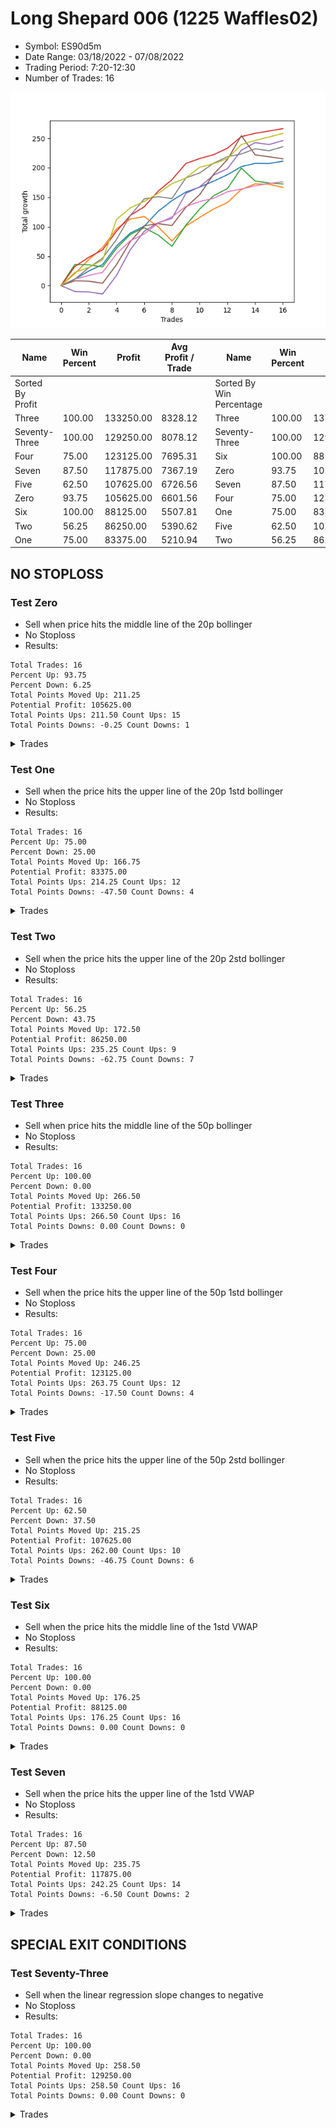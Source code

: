 # Long Shepard 006 (1225 Waffles02) 
- Symbol: ES90d5m
- Date Range: 03/18/2022 - 07/08/2022
- Trading Period: 7:20-12:30
- Number of Trades: 16

![Plot](LongShepard006(1225Waffles02)ES90d5m.png)

| Name | Win Percent | Profit | Avg Profit / Trade |     | Name | Win Percent | Profit | Avg Profit / Trade |
| ---- | ----------- | ------ | ------------------ | --- | ---- | ----------- | ------ | ------------------ |
| Sorted By <br> Profit | | | | | Sorted By <br> Win Percentage ||||
| Three | 100.00 | 133250.00 | 8328.12 |     | Three | 100.00 | 133250.00 | 8328.12 |
| Seventy-Three | 100.00 | 129250.00 | 8078.12 |     | Seventy-Three | 100.00 | 129250.00 | 8078.12 |
| Four | 75.00 | 123125.00 | 7695.31 |     | Six | 100.00 | 88125.00 | 5507.81 |
| Seven | 87.50 | 117875.00 | 7367.19 |     | Zero | 93.75 | 105625.00 | 6601.56 |
| Five | 62.50 | 107625.00 | 6726.56 |     | Seven | 87.50 | 117875.00 | 7367.19 |
| Zero | 93.75 | 105625.00 | 6601.56 |     | Four | 75.00 | 123125.00 | 7695.31 |
| Six | 100.00 | 88125.00 | 5507.81 |     | One | 75.00 | 83375.00 | 5210.94 |
| Two | 56.25 | 86250.00 | 5390.62 |     | Five | 62.50 | 107625.00 | 6726.56 |
| One | 75.00 | 83375.00 | 5210.94 |     | Two | 56.25 | 86250.00 | 5390.62 |

## NO STOPLOSS

### Test Zero
* Sell when price hits the middle line of the 20p bollinger
* No Stoploss
* Results:
```
Total Trades: 16
Percent Up: 93.75
Percent Down: 6.25
Total Points Moved Up: 211.25
Potential Profit: 105625.00
Total Points Ups: 211.50 Count Ups: 15
Total Points Downs: -0.25 Count Downs: 1
```

<details><summary>Trades</summary>

<code>In: 2022-05-02 07:20:00		Out: 2022-05-02 07:25:10		Total Position Time: 05:10		Total Move Up: 11.00		Total to Date: 11.00</code> <br />
<code>In: 2022-05-03 11:45:00		Out: 2022-05-03 11:56:50		Total Position Time: 11:50		Total Move Up: 13.75		Total to Date: 24.75</code> <br />
<code>In: 2022-05-03 11:50:00		Out: 2022-05-03 11:56:50		Total Position Time: 06:50		Total Move Up: 11.00		Total to Date: 35.75</code> <br />
<code>In: 2022-05-04 11:40:00		Out: 2022-05-04 11:45:10		Total Position Time: 05:10		Total Move Up: 31.50		Total to Date: 67.25</code> <br />
<code>In: 2022-05-06 11:45:00		Out: 2022-05-06 11:50:20		Total Position Time: 05:20		Total Move Up: 22.00		Total to Date: 89.25</code> <br />
<code>In: 2022-05-06 11:50:00		Out: 2022-05-06 11:55:10		Total Position Time: 05:10		Total Move Up: 11.50		Total to Date: 100.75</code> <br />
<code>In: 2022-05-12 09:20:00		Out: 2022-05-12 09:33:10		Total Position Time: 13:10		Total Move Up: 25.25		Total to Date: 126.00</code> <br />
<code>In: 2022-05-12 09:25:00		Out: 2022-05-12 09:33:10		Total Position Time: 08:10		Total Move Up: 18.25		Total to Date: 144.25</code> <br />
<code>In: 2022-05-13 11:30:00		Out: 2022-05-13 11:51:50		Total Position Time: 21:50		Total Move Up: 14.50		Total to Date: 158.75</code> <br />
<code>In: 2022-05-17 11:40:00		Out: 2022-05-17 11:45:10		Total Position Time: 05:10		Total Move Up: 8.50		Total to Date: 167.25</code> <br />
<code>In: 2022-05-19 10:20:00		Out: 2022-05-19 10:44:05		Total Position Time: 24:05		Total Move Up: 10.00		Total to Date: 177.25</code> <br />
<code>In: 2022-05-19 10:55:00		Out: 2022-05-19 11:00:10		Total Position Time: 05:10		Total Move Up: 11.00		Total to Date: 188.25</code> <br />
<code>In: 2022-06-07 07:20:00		Out: 2022-06-07 07:28:10		Total Position Time: 08:10		Total Move Up: 13.75		Total to Date: 202.00</code> <br />
<code>In: 2022-06-08 07:20:00		Out: 2022-06-08 07:25:10		Total Position Time: 05:10		Total Move Up: 5.50		Total to Date: 207.50</code> <br />
<code>In: 2022-06-27 10:10:00		Out: 2022-06-27 11:19:05		Total Position Time: 69:05		Total Move Up: -0.25		Total to Date: 207.25</code> <br />
<code>In: 2022-06-29 08:35:00		Out: 2022-06-29 08:40:25		Total Position Time: 05:25		Total Move Up: 4.00		Total to Date: 211.25</code> <br />


</details>

### Test One
* Sell when the price hits the upper line of the 20p 1std bollinger
* No Stoploss
* Results:
```
Total Trades: 16
Percent Up: 75.00
Percent Down: 25.00
Total Points Moved Up: 166.75
Potential Profit: 83375.00
Total Points Ups: 214.25 Count Ups: 12
Total Points Downs: -47.50 Count Downs: 4
```

<details><summary>Trades</summary>

<code>In: 2022-05-02 07:20:00		Out: 2022-05-02 07:26:05		Total Position Time: 06:05		Total Move Up: 20.50		Total to Date: 20.50</code> <br />
<code>In: 2022-05-03 11:45:00		Out: 2022-05-03 12:07:55		Total Position Time: 22:55		Total Move Up: 23.50		Total to Date: 44.00</code> <br />
<code>In: 2022-05-03 11:50:00		Out: 2022-05-03 12:07:55		Total Position Time: 17:55		Total Move Up: 20.75		Total to Date: 64.75</code> <br />
<code>In: 2022-05-04 11:40:00		Out: 2022-05-04 11:45:10		Total Position Time: 05:10		Total Move Up: 31.50		Total to Date: 96.25</code> <br />
<code>In: 2022-05-06 11:45:00		Out: 2022-05-06 12:31:45		Total Position Time: 46:45		Total Move Up: 16.75		Total to Date: 113.00</code> <br />
<code>In: 2022-05-06 11:50:00		Out: 2022-05-06 12:31:45		Total Position Time: 41:45		Total Move Up: 4.25		Total to Date: 117.25</code> <br />
<code>In: 2022-05-12 09:20:00		Out: 2022-05-12 12:18:20		Total Position Time: 178:20		Total Move Up: -17.25		Total to Date: 100.00</code> <br />
<code>In: 2022-05-12 09:25:00		Out: 2022-05-12 12:18:20		Total Position Time: 173:20		Total Move Up: -24.25		Total to Date: 75.75</code> <br />
<code>In: 2022-05-13 11:30:00		Out: 2022-05-13 12:00:35		Total Position Time: 30:35		Total Move Up: 25.25		Total to Date: 101.00</code> <br />
<code>In: 2022-05-17 11:40:00		Out: 2022-05-17 11:47:50		Total Position Time: 07:50		Total Move Up: 14.75		Total to Date: 115.75</code> <br />
<code>In: 2022-05-19 10:20:00		Out: 2022-05-19 10:55:15		Total Position Time: 35:15		Total Move Up: 14.25		Total to Date: 130.00</code> <br />
<code>In: 2022-05-19 10:55:00		Out: 2022-05-19 11:00:10		Total Position Time: 05:10		Total Move Up: 11.00		Total to Date: 141.00</code> <br />
<code>In: 2022-06-07 07:20:00		Out: 2022-06-07 07:32:30		Total Position Time: 12:30		Total Move Up: 22.25		Total to Date: 163.25</code> <br />
<code>In: 2022-06-08 07:20:00		Out: 2022-06-08 08:17:10		Total Position Time: 57:10		Total Move Up: 9.50		Total to Date: 172.75</code> <br />
<code>In: 2022-06-27 10:10:00		Out: 2022-06-27 12:15:20		Total Position Time: 125:20		Total Move Up: -0.75		Total to Date: 172.00</code> <br />
<code>In: 2022-06-29 08:35:00		Out: 2022-06-29 10:39:35		Total Position Time: 124:35		Total Move Up: -5.25		Total to Date: 166.75</code> <br />


</details>

### Test Two
* Sell when the price hits the upper line of the 20p 2std bollinger
* No Stoploss
* Results:
```
Total Trades: 16
Percent Up: 56.25
Percent Down: 43.75
Total Points Moved Up: 172.50
Potential Profit: 86250.00
Total Points Ups: 235.25 Count Ups: 9
Total Points Downs: -62.75 Count Downs: 7
```

<details><summary>Trades</summary>

<code>In: 2022-05-02 07:20:00		Out: 2022-05-02 07:31:15		Total Position Time: 11:15		Total Move Up: 36.00		Total to Date: 36.00</code> <br />
<code>In: 2022-05-03 11:45:00		Out: 2022-05-03 12:50:00		Total Position Time: 65:00		Total Move Up: -0.75		Total to Date: 35.25</code> <br />
<code>In: 2022-05-03 11:50:00		Out: 2022-05-03 12:50:00		Total Position Time: 60:00		Total Move Up: -3.50		Total to Date: 31.75</code> <br />
<code>In: 2022-05-04 11:40:00		Out: 2022-05-04 11:45:10		Total Position Time: 05:10		Total Move Up: 31.50		Total to Date: 63.25</code> <br />
<code>In: 2022-05-06 11:45:00		Out: 2022-05-06 12:37:05		Total Position Time: 52:05		Total Move Up: 23.75		Total to Date: 87.00</code> <br />
<code>In: 2022-05-06 11:50:00		Out: 2022-05-06 12:37:05		Total Position Time: 47:05		Total Move Up: 11.25		Total to Date: 98.25</code> <br />
<code>In: 2022-05-12 09:20:00		Out: 2022-05-12 12:19:20		Total Position Time: 179:20		Total Move Up: -12.25		Total to Date: 86.00</code> <br />
<code>In: 2022-05-12 09:25:00		Out: 2022-05-12 12:19:20		Total Position Time: 174:20		Total Move Up: -19.25		Total to Date: 66.75</code> <br />
<code>In: 2022-05-13 11:30:00		Out: 2022-05-13 12:14:45		Total Position Time: 44:45		Total Move Up: 35.75		Total to Date: 102.50</code> <br />
<code>In: 2022-05-17 11:40:00		Out: 2022-05-17 12:06:55		Total Position Time: 26:55		Total Move Up: 27.50		Total to Date: 130.00</code> <br />
<code>In: 2022-05-19 10:20:00		Out: 2022-05-19 10:56:55		Total Position Time: 36:55		Total Move Up: 22.50		Total to Date: 152.50</code> <br />
<code>In: 2022-05-19 10:55:00		Out: 2022-05-19 11:37:45		Total Position Time: 42:45		Total Move Up: 12.25		Total to Date: 164.75</code> <br />
<code>In: 2022-06-07 07:20:00		Out: 2022-06-07 07:37:25		Total Position Time: 17:25		Total Move Up: 34.75		Total to Date: 199.50</code> <br />
<code>In: 2022-06-08 07:20:00		Out: 2022-06-08 12:22:55		Total Position Time: 302:55		Total Move Up: -22.00		Total to Date: 177.50</code> <br />
<code>In: 2022-06-27 10:10:00		Out: 2022-06-27 12:50:00		Total Position Time: 160:00		Total Move Up: -3.25		Total to Date: 174.25</code> <br />
<code>In: 2022-06-29 08:35:00		Out: 2022-06-29 10:43:40		Total Position Time: 128:40		Total Move Up: -1.75		Total to Date: 172.50</code> <br />


</details>

### Test Three
* Sell when price hits the middle line of the 50p bollinger
* No Stoploss
* Results:
```
Total Trades: 16
Percent Up: 100.00
Percent Down: 0.00
Total Points Moved Up: 266.50
Potential Profit: 133250.00
Total Points Ups: 266.50 Count Ups: 16
Total Points Downs: 0.00 Count Downs: 0
```

<details><summary>Trades</summary>

<code>In: 2022-05-02 07:20:00		Out: 2022-05-02 07:30:40		Total Position Time: 10:40		Total Move Up: 32.50		Total to Date: 32.50</code> <br />
<code>In: 2022-05-03 11:45:00		Out: 2022-05-03 11:59:05		Total Position Time: 14:05		Total Move Up: 15.50		Total to Date: 48.00</code> <br />
<code>In: 2022-05-03 11:50:00		Out: 2022-05-03 11:59:05		Total Position Time: 09:05		Total Move Up: 12.75		Total to Date: 60.75</code> <br />
<code>In: 2022-05-04 11:40:00		Out: 2022-05-04 11:45:10		Total Position Time: 05:10		Total Move Up: 31.50		Total to Date: 92.25</code> <br />
<code>In: 2022-05-06 11:45:00		Out: 2022-05-06 12:37:20		Total Position Time: 52:20		Total Move Up: 27.00		Total to Date: 119.25</code> <br />
<code>In: 2022-05-06 11:50:00		Out: 2022-05-06 12:37:20		Total Position Time: 47:20		Total Move Up: 14.50		Total to Date: 133.75</code> <br />
<code>In: 2022-05-12 09:20:00		Out: 2022-05-12 09:35:15		Total Position Time: 15:15		Total Move Up: 26.50		Total to Date: 160.25</code> <br />
<code>In: 2022-05-12 09:25:00		Out: 2022-05-12 09:35:15		Total Position Time: 10:15		Total Move Up: 19.50		Total to Date: 179.75</code> <br />
<code>In: 2022-05-13 11:30:00		Out: 2022-05-13 12:01:10		Total Position Time: 31:10		Total Move Up: 27.50		Total to Date: 207.25</code> <br />
<code>In: 2022-05-17 11:40:00		Out: 2022-05-17 11:45:10		Total Position Time: 05:10		Total Move Up: 8.50		Total to Date: 215.75</code> <br />
<code>In: 2022-05-19 10:20:00		Out: 2022-05-19 10:31:15		Total Position Time: 11:15		Total Move Up: 6.50		Total to Date: 222.25</code> <br />
<code>In: 2022-05-19 10:55:00		Out: 2022-05-19 11:00:10		Total Position Time: 05:10		Total Move Up: 11.00		Total to Date: 233.25</code> <br />
<code>In: 2022-06-07 07:20:00		Out: 2022-06-07 07:29:35		Total Position Time: 09:35		Total Move Up: 19.75		Total to Date: 253.00</code> <br />
<code>In: 2022-06-08 07:20:00		Out: 2022-06-08 07:25:10		Total Position Time: 05:10		Total Move Up: 5.50		Total to Date: 258.50</code> <br />
<code>In: 2022-06-27 10:10:00		Out: 2022-06-27 10:15:10		Total Position Time: 05:10		Total Move Up: 4.00		Total to Date: 262.50</code> <br />
<code>In: 2022-06-29 08:35:00		Out: 2022-06-29 08:40:25		Total Position Time: 05:25		Total Move Up: 4.00		Total to Date: 266.50</code> <br />


</details>

### Test Four
* Sell when the price hits the upper line of the 50p 1std bollinger
* No Stoploss
* Results:
```
Total Trades: 16
Percent Up: 75.00
Percent Down: 25.00
Total Points Moved Up: 246.25
Potential Profit: 123125.00
Total Points Ups: 263.75 Count Ups: 12
Total Points Downs: -17.50 Count Downs: 4
```

<details><summary>Trades</summary>

<code>In: 2022-05-02 07:20:00		Out: 2022-05-02 12:20:25		Total Position Time: 300:25		Total Move Up: -10.00		Total to Date: -10.00</code> <br />
<code>In: 2022-05-03 11:45:00		Out: 2022-05-03 12:50:00		Total Position Time: 65:00		Total Move Up: -0.75		Total to Date: -10.75</code> <br />
<code>In: 2022-05-03 11:50:00		Out: 2022-05-03 12:50:00		Total Position Time: 60:00		Total Move Up: -3.50		Total to Date: -14.25</code> <br />
<code>In: 2022-05-04 11:40:00		Out: 2022-05-04 11:45:10		Total Position Time: 05:10		Total Move Up: 31.50		Total to Date: 17.25</code> <br />
<code>In: 2022-05-06 11:45:00		Out: 2022-05-06 12:48:15		Total Position Time: 63:15		Total Move Up: 43.75		Total to Date: 61.00</code> <br />
<code>In: 2022-05-06 11:50:00		Out: 2022-05-06 12:48:15		Total Position Time: 58:15		Total Move Up: 31.25		Total to Date: 92.25</code> <br />
<code>In: 2022-05-12 09:20:00		Out: 2022-05-12 12:43:05		Total Position Time: 203:05		Total Move Up: 14.50		Total to Date: 106.75</code> <br />
<code>In: 2022-05-12 09:25:00		Out: 2022-05-12 12:43:05		Total Position Time: 198:05		Total Move Up: 7.50		Total to Date: 114.25</code> <br />
<code>In: 2022-05-13 11:30:00		Out: 2022-05-13 12:29:40		Total Position Time: 59:40		Total Move Up: 42.25		Total to Date: 156.50</code> <br />
<code>In: 2022-05-17 11:40:00		Out: 2022-05-17 11:47:10		Total Position Time: 07:10		Total Move Up: 11.25		Total to Date: 167.75</code> <br />
<code>In: 2022-05-19 10:20:00		Out: 2022-05-19 10:56:10		Total Position Time: 36:10		Total Move Up: 19.75		Total to Date: 187.50</code> <br />
<code>In: 2022-05-19 10:55:00		Out: 2022-05-19 11:00:10		Total Position Time: 05:10		Total Move Up: 11.00		Total to Date: 198.50</code> <br />
<code>In: 2022-06-07 07:20:00		Out: 2022-06-07 07:36:30		Total Position Time: 16:30		Total Move Up: 31.25		Total to Date: 229.75</code> <br />
<code>In: 2022-06-08 07:20:00		Out: 2022-06-08 08:17:55		Total Position Time: 57:55		Total Move Up: 13.00		Total to Date: 242.75</code> <br />
<code>In: 2022-06-27 10:10:00		Out: 2022-06-27 12:50:00		Total Position Time: 160:00		Total Move Up: -3.25		Total to Date: 239.50</code> <br />
<code>In: 2022-06-29 08:35:00		Out: 2022-06-29 11:01:35		Total Position Time: 146:35		Total Move Up: 6.75		Total to Date: 246.25</code> <br />


</details>

### Test Five
* Sell when the price hits the upper line of the 50p 2std bollinger
* No Stoploss
* Results:
```
Total Trades: 16
Percent Up: 62.50
Percent Down: 37.50
Total Points Moved Up: 215.25
Potential Profit: 107625.00
Total Points Ups: 262.00 Count Ups: 10
Total Points Downs: -46.75 Count Downs: 6
```

<details><summary>Trades</summary>

<code>In: 2022-05-02 07:20:00		Out: 2022-05-02 12:30:30		Total Position Time: 310:30		Total Move Up: 8.25		Total to Date: 8.25</code> <br />
<code>In: 2022-05-03 11:45:00		Out: 2022-05-03 12:50:00		Total Position Time: 65:00		Total Move Up: -0.75		Total to Date: 7.50</code> <br />
<code>In: 2022-05-03 11:50:00		Out: 2022-05-03 12:50:00		Total Position Time: 60:00		Total Move Up: -3.50		Total to Date: 4.00</code> <br />
<code>In: 2022-05-04 11:40:00		Out: 2022-05-04 11:45:10		Total Position Time: 05:10		Total Move Up: 31.50		Total to Date: 35.50</code> <br />
<code>In: 2022-05-06 11:45:00		Out: 2022-05-06 12:50:00		Total Position Time: 65:00		Total Move Up: 39.25		Total to Date: 74.75</code> <br />
<code>In: 2022-05-06 11:50:00		Out: 2022-05-06 12:50:00		Total Position Time: 60:00		Total Move Up: 26.75		Total to Date: 101.50</code> <br />
<code>In: 2022-05-12 09:20:00		Out: 2022-05-12 12:50:00		Total Position Time: 210:00		Total Move Up: 3.75		Total to Date: 105.25</code> <br />
<code>In: 2022-05-12 09:25:00		Out: 2022-05-12 12:50:00		Total Position Time: 205:00		Total Move Up: -3.25		Total to Date: 102.00</code> <br />
<code>In: 2022-05-13 11:30:00		Out: 2022-05-13 12:50:00		Total Position Time: 80:00		Total Move Up: 31.00		Total to Date: 133.00</code> <br />
<code>In: 2022-05-17 11:40:00		Out: 2022-05-17 11:49:50		Total Position Time: 09:50		Total Move Up: 21.50		Total to Date: 154.50</code> <br />
<code>In: 2022-05-19 10:20:00		Out: 2022-05-19 11:50:40		Total Position Time: 90:40		Total Move Up: 34.50		Total to Date: 189.00</code> <br />
<code>In: 2022-05-19 10:55:00		Out: 2022-05-19 11:50:40		Total Position Time: 55:40		Total Move Up: 25.00		Total to Date: 214.00</code> <br />
<code>In: 2022-06-07 07:20:00		Out: 2022-06-07 07:46:15		Total Position Time: 26:15		Total Move Up: 40.50		Total to Date: 254.50</code> <br />
<code>In: 2022-06-08 07:20:00		Out: 2022-06-08 12:50:00		Total Position Time: 330:00		Total Move Up: -32.50		Total to Date: 222.00</code> <br />
<code>In: 2022-06-27 10:10:00		Out: 2022-06-27 12:50:00		Total Position Time: 160:00		Total Move Up: -3.25		Total to Date: 218.75</code> <br />
<code>In: 2022-06-29 08:35:00		Out: 2022-06-29 12:50:00		Total Position Time: 255:00		Total Move Up: -3.50		Total to Date: 215.25</code> <br />


</details>

### Test Six
* Sell when the price hits the middle line of the 1std VWAP
* No Stoploss
* Results:
```
Total Trades: 16
Percent Up: 100.00
Percent Down: 0.00
Total Points Moved Up: 176.25
Potential Profit: 88125.00
Total Points Ups: 176.25 Count Ups: 16
Total Points Downs: 0.00 Count Downs: 0
```

<details><summary>Trades</summary>

<code>In: 2022-05-02 07:20:00		Out: 2022-05-02 07:25:10		Total Position Time: 05:10		Total Move Up: 11.00		Total to Date: 11.00</code> <br />
<code>In: 2022-05-03 11:45:00		Out: 2022-05-03 11:50:50		Total Position Time: 05:50		Total Move Up: 6.25		Total to Date: 17.25</code> <br />
<code>In: 2022-05-03 11:50:00		Out: 2022-05-03 11:55:10		Total Position Time: 05:10		Total Move Up: 5.25		Total to Date: 22.50</code> <br />
<code>In: 2022-05-04 11:40:00		Out: 2022-05-04 11:45:10		Total Position Time: 05:10		Total Move Up: 31.50		Total to Date: 54.00</code> <br />
<code>In: 2022-05-06 11:45:00		Out: 2022-05-06 11:54:15		Total Position Time: 09:15		Total Move Up: 22.25		Total to Date: 76.25</code> <br />
<code>In: 2022-05-06 11:50:00		Out: 2022-05-06 11:55:10		Total Position Time: 05:10		Total Move Up: 11.50		Total to Date: 87.75</code> <br />
<code>In: 2022-05-12 09:20:00		Out: 2022-05-12 09:31:15		Total Position Time: 11:15		Total Move Up: 18.00		Total to Date: 105.75</code> <br />
<code>In: 2022-05-12 09:25:00		Out: 2022-05-12 09:31:15		Total Position Time: 06:15		Total Move Up: 11.00		Total to Date: 116.75</code> <br />
<code>In: 2022-05-13 11:30:00		Out: 2022-05-13 11:52:25		Total Position Time: 22:25		Total Move Up: 17.50		Total to Date: 134.25</code> <br />
<code>In: 2022-05-17 11:40:00		Out: 2022-05-17 11:45:10		Total Position Time: 05:10		Total Move Up: 8.50		Total to Date: 142.75</code> <br />
<code>In: 2022-05-19 10:20:00		Out: 2022-05-19 10:25:40		Total Position Time: 05:40		Total Move Up: 5.50		Total to Date: 148.25</code> <br />
<code>In: 2022-05-19 10:55:00		Out: 2022-05-19 11:00:10		Total Position Time: 05:10		Total Move Up: 11.00		Total to Date: 159.25</code> <br />
<code>In: 2022-06-07 07:20:00		Out: 2022-06-07 07:25:10		Total Position Time: 05:10		Total Move Up: 4.75		Total to Date: 164.00</code> <br />
<code>In: 2022-06-08 07:20:00		Out: 2022-06-08 07:25:10		Total Position Time: 05:10		Total Move Up: 5.50		Total to Date: 169.50</code> <br />
<code>In: 2022-06-27 10:10:00		Out: 2022-06-27 10:15:10		Total Position Time: 05:10		Total Move Up: 4.00		Total to Date: 173.50</code> <br />
<code>In: 2022-06-29 08:35:00		Out: 2022-06-29 08:40:10		Total Position Time: 05:10		Total Move Up: 2.75		Total to Date: 176.25</code> <br />


</details>

### Test Seven
* Sell when the price hits the upper line of the 1std VWAP
* No Stoploss
* Results:
```
Total Trades: 16
Percent Up: 87.50
Percent Down: 12.50
Total Points Moved Up: 235.75
Potential Profit: 117875.00
Total Points Ups: 242.25 Count Ups: 14
Total Points Downs: -6.50 Count Downs: 2
```

<details><summary>Trades</summary>

<code>In: 2022-05-02 07:20:00		Out: 2022-05-02 07:25:10		Total Position Time: 05:10		Total Move Up: 11.00		Total to Date: 11.00</code> <br />
<code>In: 2022-05-03 11:45:00		Out: 2022-05-03 11:59:45		Total Position Time: 14:45		Total Move Up: 19.25		Total to Date: 30.25</code> <br />
<code>In: 2022-05-03 11:50:00		Out: 2022-05-03 11:59:45		Total Position Time: 09:45		Total Move Up: 16.50		Total to Date: 46.75</code> <br />
<code>In: 2022-05-04 11:40:00		Out: 2022-05-04 11:45:10		Total Position Time: 05:10		Total Move Up: 31.50		Total to Date: 78.25</code> <br />
<code>In: 2022-05-06 11:45:00		Out: 2022-05-06 12:40:40		Total Position Time: 55:40		Total Move Up: 40.75		Total to Date: 119.00</code> <br />
<code>In: 2022-05-06 11:50:00		Out: 2022-05-06 12:40:40		Total Position Time: 50:40		Total Move Up: 28.25		Total to Date: 147.25</code> <br />
<code>In: 2022-05-12 09:20:00		Out: 2022-05-12 12:50:00		Total Position Time: 210:00		Total Move Up: 3.75		Total to Date: 151.00</code> <br />
<code>In: 2022-05-12 09:25:00		Out: 2022-05-12 12:50:00		Total Position Time: 205:00		Total Move Up: -3.25		Total to Date: 147.75</code> <br />
<code>In: 2022-05-13 11:30:00		Out: 2022-05-13 12:14:40		Total Position Time: 44:40		Total Move Up: 35.00		Total to Date: 182.75</code> <br />
<code>In: 2022-05-17 11:40:00		Out: 2022-05-17 11:45:10		Total Position Time: 05:10		Total Move Up: 8.50		Total to Date: 191.25</code> <br />
<code>In: 2022-05-19 10:20:00		Out: 2022-05-19 10:55:45		Total Position Time: 35:45		Total Move Up: 16.50		Total to Date: 207.75</code> <br />
<code>In: 2022-05-19 10:55:00		Out: 2022-05-19 11:00:10		Total Position Time: 05:10		Total Move Up: 11.00		Total to Date: 218.75</code> <br />
<code>In: 2022-06-07 07:20:00		Out: 2022-06-07 07:25:10		Total Position Time: 05:10		Total Move Up: 4.75		Total to Date: 223.50</code> <br />
<code>In: 2022-06-08 07:20:00		Out: 2022-06-08 07:34:20		Total Position Time: 14:20		Total Move Up: 8.75		Total to Date: 232.25</code> <br />
<code>In: 2022-06-27 10:10:00		Out: 2022-06-27 12:50:00		Total Position Time: 160:00		Total Move Up: -3.25		Total to Date: 229.00</code> <br />
<code>In: 2022-06-29 08:35:00		Out: 2022-06-29 11:01:35		Total Position Time: 146:35		Total Move Up: 6.75		Total to Date: 235.75</code> <br />


</details>

## SPECIAL EXIT CONDITIONS 

### Test Seventy-Three
* Sell when the linear regression slope changes to negative
* No Stoploss
* Results:
```
Total Trades: 16
Percent Up: 100.00
Percent Down: 0.00
Total Points Moved Up: 258.50
Potential Profit: 129250.00
Total Points Ups: 258.50 Count Ups: 16
Total Points Downs: 0.00 Count Downs: 0
```

<details><summary>Trades</summary>

<code>In: 2022-05-02 07:20:00		Out: 2022-05-02 07:27:05		Total Position Time: 07:05		Total Move Up: 22.50		Total to Date: 22.50</code> <br />
<code>In: 2022-05-03 11:45:00		Out: 2022-05-03 11:55:05		Total Position Time: 10:05		Total Move Up: 8.25		Total to Date: 30.75</code> <br />
<code>In: 2022-05-03 11:50:00		Out: 2022-05-03 11:59:05		Total Position Time: 09:05		Total Move Up: 12.75		Total to Date: 43.50</code> <br />
<code>In: 2022-05-04 11:40:00		Out: 2022-05-04 11:54:05		Total Position Time: 14:05		Total Move Up: 68.75		Total to Date: 112.25</code> <br />
<code>In: 2022-05-06 11:45:00		Out: 2022-05-06 11:51:05		Total Position Time: 06:05		Total Move Up: 19.75		Total to Date: 132.00</code> <br />
<code>In: 2022-05-06 11:50:00		Out: 2022-05-06 11:55:05		Total Position Time: 05:05		Total Move Up: 11.00		Total to Date: 143.00</code> <br />
<code>In: 2022-05-12 09:20:00		Out: 2022-05-12 09:30:05		Total Position Time: 10:05		Total Move Up: 13.50		Total to Date: 156.50</code> <br />
<code>In: 2022-05-12 09:25:00		Out: 2022-05-12 09:34:05		Total Position Time: 09:05		Total Move Up: 16.50		Total to Date: 173.00</code> <br />
<code>In: 2022-05-13 11:30:00		Out: 2022-05-13 11:44:05		Total Position Time: 14:05		Total Move Up: 9.75		Total to Date: 182.75</code> <br />
<code>In: 2022-05-17 11:40:00		Out: 2022-05-17 11:52:05		Total Position Time: 12:05		Total Move Up: 18.25		Total to Date: 201.00</code> <br />
<code>In: 2022-05-19 10:20:00		Out: 2022-05-19 10:27:05		Total Position Time: 07:05		Total Move Up: 6.00		Total to Date: 207.00</code> <br />
<code>In: 2022-05-19 10:55:00		Out: 2022-05-19 11:13:05		Total Position Time: 18:05		Total Move Up: 8.50		Total to Date: 215.50</code> <br />
<code>In: 2022-06-07 07:20:00		Out: 2022-06-07 07:33:05		Total Position Time: 13:05		Total Move Up: 24.00		Total to Date: 239.50</code> <br />
<code>In: 2022-06-08 07:20:00		Out: 2022-06-08 07:23:05		Total Position Time: 03:05		Total Move Up: 7.00		Total to Date: 246.50</code> <br />
<code>In: 2022-06-27 10:10:00		Out: 2022-06-27 10:16:05		Total Position Time: 06:05		Total Move Up: 5.75		Total to Date: 252.25</code> <br />
<code>In: 2022-06-29 08:35:00		Out: 2022-06-29 08:38:05		Total Position Time: 03:05		Total Move Up: 6.25		Total to Date: 258.50</code> <br />


</details>
